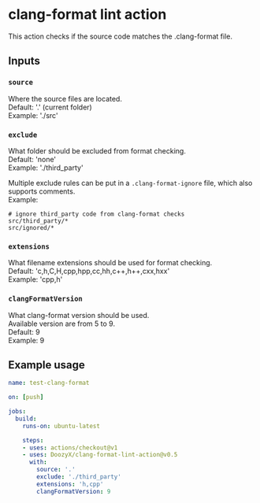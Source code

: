 # clang-format lint action

This action checks if the source code matches the .clang-format file.

## Inputs

### `source`

Where the source files are located.\
Default: '.' (current folder)\
Example: './src'

### `exclude`

What folder should be excluded from format checking.\
Default: 'none'\
Example: './third_party'

Multiple exclude rules can be put in a `.clang-format-ignore` file, which also supports comments.\
Example:
```
# ignore third_party code from clang-format checks
src/third_party/*
src/ignored/*
```

### `extensions`

What filename extensions should be used for format checking.\
Default: 'c,h,C,H,cpp,hpp,cc,hh,c++,h++,cxx,hxx'\
Example: 'cpp,h'

### `clangFormatVersion`

What clang-format version should be used.\
Available version are from 5 to 9.\
Default: 9\
Example: 9

## Example usage

```yml
name: test-clang-format

on: [push]

jobs:
  build:
    runs-on: ubuntu-latest

    steps:
    - uses: actions/checkout@v1
    - uses: DoozyX/clang-format-lint-action@v0.5
      with:
        source: '.'
        exclude: './third_party'
        extensions: 'h,cpp'
        clangFormatVersion: 9
```
